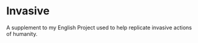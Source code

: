 # Invasive
A supplement to my English Project used to help replicate invasive actions of humanity. 
